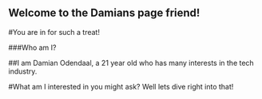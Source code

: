 ## Welcome to the Damians page friend!

#You are in for such a treat!

###Who am I?

##I am Damian Odendaal, a 21 year old who has many interests in the tech industry.

#What am I interested in you might ask?  Well lets dive right into that! 

